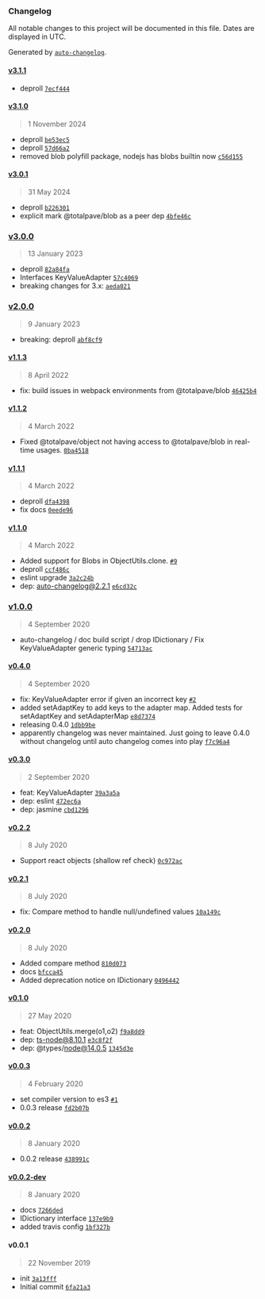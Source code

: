 ### Changelog

All notable changes to this project will be documented in this file. Dates are displayed in UTC.

Generated by [`auto-changelog`](https://github.com/CookPete/auto-changelog).

#### [v3.1.1](https://github.com/totalpave/object/compare/v3.1.0...v3.1.1)

- deproll [`7ecf444`](https://github.com/totalpave/object/commit/7ecf44402bf3004a5f5e648fbdbdef81045dad4d)

#### [v3.1.0](https://github.com/totalpave/object/compare/v3.0.1...v3.1.0)

> 1 November 2024

- deproll [`be53ec5`](https://github.com/totalpave/object/commit/be53ec56b73679419ced05919187e82dc9e53b0e)
- deproll [`57d66a2`](https://github.com/totalpave/object/commit/57d66a2b4e1ce52d7a93021f0b8fce09831e559f)
- removed blob polyfill package, nodejs has blobs builtin now [`c56d155`](https://github.com/totalpave/object/commit/c56d155c77cf1fae24bcf872a623bf7305ef2b6f)

#### [v3.0.1](https://github.com/totalpave/object/compare/v3.0.0...v3.0.1)

> 31 May 2024

- deproll [`b226301`](https://github.com/totalpave/object/commit/b226301c351ea8f9481003fa0f3b9f56f6414e0c)
- explicit mark @totalpave/blob as a peer dep [`4bfe46c`](https://github.com/totalpave/object/commit/4bfe46c14d528e4e64225e656eb081795e5a3cf5)

### [v3.0.0](https://github.com/totalpave/object/compare/v2.0.0...v3.0.0)

> 13 January 2023

- deproll [`82a84fa`](https://github.com/totalpave/object/commit/82a84fa3d81a39b9f0ffa4583a542e35a4ff11be)
- Interfaces KeyValueAdapter [`57c4069`](https://github.com/totalpave/object/commit/57c40696cffd16b5594d940ce05823e7cdaa8e71)
- breaking changes for 3.x: [`aeda021`](https://github.com/totalpave/object/commit/aeda0211c612f281828441332c32135d8e53ea01)

### [v2.0.0](https://github.com/totalpave/object/compare/v1.1.3...v2.0.0)

> 9 January 2023

- breaking: deproll [`abf8cf9`](https://github.com/totalpave/object/commit/abf8cf9e59dc78ab7fdaae01730d08c53d5de70c)

#### [v1.1.3](https://github.com/totalpave/object/compare/v1.1.2...v1.1.3)

> 8 April 2022

- fix: build issues in webpack environments from @totalpave/blob [`46425b4`](https://github.com/totalpave/object/commit/46425b48360c9542daa469f3da193a60567bb7e8)

#### [v1.1.2](https://github.com/totalpave/object/compare/v1.1.1...v1.1.2)

> 4 March 2022

- Fixed @totalpave/object not having access to @totalpave/blob in real-time usages. [`0ba4518`](https://github.com/totalpave/object/commit/0ba45188161f6121a5ef24ec7bf48a87864fefe8)

#### [v1.1.1](https://github.com/totalpave/object/compare/v1.1.0...v1.1.1)

> 4 March 2022

- deproll [`dfa4398`](https://github.com/totalpave/object/commit/dfa4398db5c73ff843a0ffd5fb0e18413ff3a006)
- fix docs [`0eede96`](https://github.com/totalpave/object/commit/0eede96cc9329da6ed4b19e312f61fbb8c26e0cb)

#### [v1.1.0](https://github.com/totalpave/object/compare/v1.0.0...v1.1.0)

> 4 March 2022

- Added support for Blobs in ObjectUtils.clone. [`#9`](https://github.com/totalpave/object/pull/9)
- deproll [`ccf486c`](https://github.com/totalpave/object/commit/ccf486c8e2fe94d7d8a80a0e2475e9723706efd4)
- eslint upgrade [`3a2c24b`](https://github.com/totalpave/object/commit/3a2c24b03d79c720a117f65df9d8152bc5c6f86a)
- dep: auto-changelog@2.2.1 [`e6cd32c`](https://github.com/totalpave/object/commit/e6cd32c9993fcb5da2a9eafdd613639a0f2fd60f)

### [v1.0.0](https://github.com/totalpave/object/compare/v0.4.0...v1.0.0)

> 4 September 2020

- auto-changelog / doc build script / drop IDictionary / Fix KeyValueAdapter generic typing [`54713ac`](https://github.com/totalpave/object/commit/54713ac0aa8497ba289322b099141aa38f030c70)

#### [v0.4.0](https://github.com/totalpave/object/compare/v0.3.0...v0.4.0)

> 4 September 2020

- fix: KeyValueAdapter error if given an incorrect key [`#2`](https://github.com/totalpave/object/pull/2)
- added setAdaptKey to add keys to the adapter map. Added tests for setAdaptKey and setAdapterMap [`e8d7374`](https://github.com/totalpave/object/commit/e8d7374ce8de8f665f07d5e199627c69fed475b3)
- releasing 0.4.0 [`1dbb9be`](https://github.com/totalpave/object/commit/1dbb9be04b26454c8c101f3490f3c36a0f8ddb93)
- apparently changelog was never maintained. Just going to leave 0.4.0 without changelog until auto changelog comes into play [`f7c96a4`](https://github.com/totalpave/object/commit/f7c96a473a04776c8b60eb26ebed3afdc284245c)

#### [v0.3.0](https://github.com/totalpave/object/compare/v0.2.2...v0.3.0)

> 2 September 2020

- feat: KeyValueAdapter [`39a3a5a`](https://github.com/totalpave/object/commit/39a3a5a47dd46371a1937ac082d19aa3b45c10c8)
- dep: eslint [`472ec6a`](https://github.com/totalpave/object/commit/472ec6a544ac4aa56c15ae34a0087eb3ca4be276)
- dep: jasmine [`cbd1296`](https://github.com/totalpave/object/commit/cbd129635e833881fa891e26277bdc641a6011ff)

#### [v0.2.2](https://github.com/totalpave/object/compare/v0.2.1...v0.2.2)

> 8 July 2020

- Support react objects (shallow ref check) [`0c972ac`](https://github.com/totalpave/object/commit/0c972ac81f980281acd34b427c13192923284c19)

#### [v0.2.1](https://github.com/totalpave/object/compare/v0.2.0...v0.2.1)

> 8 July 2020

- fix: Compare method to handle null/undefined values [`10a149c`](https://github.com/totalpave/object/commit/10a149c5cb7f9e9b7eeebab7f8a5e200d8b6c5d0)

#### [v0.2.0](https://github.com/totalpave/object/compare/v0.1.0...v0.2.0)

> 8 July 2020

- Added compare method [`810d073`](https://github.com/totalpave/object/commit/810d073a1e6ef68784007eb728e4d8cce521abc6)
- docs [`bfcca45`](https://github.com/totalpave/object/commit/bfcca45ed4f970015079d8bfb8b71a64ec5fade0)
- Added deprecation notice on IDictionary [`0496442`](https://github.com/totalpave/object/commit/0496442d05a8b0fe5865b8b3353007efc9fe2f75)

#### [v0.1.0](https://github.com/totalpave/object/compare/v0.0.3...v0.1.0)

> 27 May 2020

- feat: ObjectUtils.merge(o1,o2) [`f9a8dd9`](https://github.com/totalpave/object/commit/f9a8dd9a36a1e27a3f779014dc4f486a48d68034)
- dep: ts-node@8.10.1 [`e3c8f2f`](https://github.com/totalpave/object/commit/e3c8f2f9d12476f505bbc7156d2d82fb98c1f926)
- dep: @types/node@14.0.5 [`1345d3e`](https://github.com/totalpave/object/commit/1345d3e39fdcf8253b76c156bcabe45ac21a5592)

#### [v0.0.3](https://github.com/totalpave/object/compare/v0.0.2...v0.0.3)

> 4 February 2020

- set compiler version to es3 [`#1`](https://github.com/totalpave/object/pull/1)
- 0.0.3 release [`fd2b07b`](https://github.com/totalpave/object/commit/fd2b07bf96b792ad726ca7adc8b6388605eea364)

#### [v0.0.2](https://github.com/totalpave/object/compare/v0.0.2-dev...v0.0.2)

> 8 January 2020

- 0.0.2 release [`438991c`](https://github.com/totalpave/object/commit/438991c2fbb89f4fba66e5b46d34fc809ccf0d63)

#### [v0.0.2-dev](https://github.com/totalpave/object/compare/v0.0.1...v0.0.2-dev)

> 8 January 2020

- docs [`7266ded`](https://github.com/totalpave/object/commit/7266ded322b5aed42d90855ce370e1b3858a20e2)
- IDictionary interface [`137e9b9`](https://github.com/totalpave/object/commit/137e9b9116ae26966d7445bce6079abc5507e1dc)
- added travis config [`1bf327b`](https://github.com/totalpave/object/commit/1bf327b4546c0a4fc33d05f01c83b3fad24bfc9d)

#### v0.0.1

> 22 November 2019

- init [`3a13fff`](https://github.com/totalpave/object/commit/3a13fff9fc84cd8eb113c333929eba3c4e05d7ec)
- Initial commit [`6fa21a3`](https://github.com/totalpave/object/commit/6fa21a356b945b754ca52bfb3a4b53b307589354)
